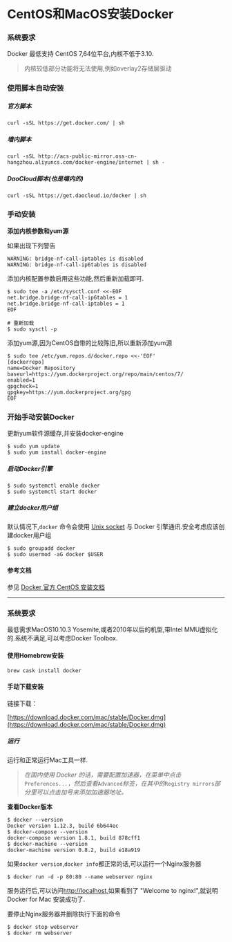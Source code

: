 # CentOS和MacOS安装Docker

### 系统要求

Docker 最低支持 CentOS 7,64位平台,内核不低于3.10.

> 内核较低部分功能将无法使用,例如overlay2存储层驱动

### 使用脚本自动安装

##### 官方脚本

```
curl -sSL https://get.docker.com/ | sh
```

##### 墙内脚本

```
curl -sSL http://acs-public-mirror.oss-cn-hangzhou.aliyuncs.com/docker-engine/internet | sh -
```

##### DaoCloud脚本\(也是墙内的\)

```
curl -sSL https://get.daocloud.io/docker | sh
```

### 手动安装

**添加内核参数和yum源**

如果出现下列警告

```
WARNING: bridge-nf-call-iptables is disabled
WARNING: bridge-nf-call-ip6tables is disabled
```

添加内核配置参数启用这些功能,然后重新加载即可.

```
$ sudo tee -a /etc/sysctl.conf <<-EOF
net.bridge.bridge-nf-call-ip6tables = 1
net.bridge.bridge-nf-call-iptables = 1
EOF

# 重新加载
$ sudo sysctl -p
```

添加yum源,因为CentOS自带的比较陈旧,所以重新添加yum源

```
$ sudo tee /etc/yum.repos.d/docker.repo <<-'EOF'
[dockerrepo]
name=Docker Repository
baseurl=https://yum.dockerproject.org/repo/main/centos/7/
enabled=1
gpgcheck=1
gpgkey=https://yum.dockerproject.org/gpg
EOF
```

### 开始手动安装Docker

更新yum软件源缓存,并安装docker-engine

```
$ sudo yum update
$ sudo yum install docker-engine
```

##### 启动Docker引擎

```
$ sudo systemctl enable docker
$ sudo systemctl start docker
```

##### 建立docker用户组

默认情况下,`docker` 命令会使用 [Unix socket](https://en.wikipedia.org/wiki/Unix_domain_socket) 与 Docker 引擎通讯.安全考虑应该创建docker用户组

```
$ sudo groupadd docker
$ sudo usermod -aG docker $USER
```

#### 参考文档

参见 [Docker 官方 CentOS 安装文档](https://docs.docker.com/engine/installation/linux/centos/)

---

### 系统要求

最低需求MacOS10.10.3 Yosemite,或者2010年以后的机型,带Intel MMU虚拟化的.系统不满足,可以考虑Docker Toolbox.

#### 使用Homebrew安装

```
brew cask install docker
```

#### 手动下载安装

链接下载：

[https://download.docker.com/mac/stable/Docker.dmg](https://download.docker.com/mac/stable/Docker.dmg)

##### 运行

运行和正常运行Mac工具一样.

> _在国内使用 Docker 的话，需要配置加速器，在菜单中点击_`Preferences...`_，然后查看_`Advanced`_标签，在其中的_`Registry mirrors`_部分里可以点击加号来添加加速器地址。_

**查看Docker版本**

```
$ docker --version
Docker version 1.12.3, build 6b644ec
$ docker-compose --version
docker-compose version 1.8.1, build 878cff1
$ docker-machine --version
docker-machine version 0.8.2, build e18a919
```

如果`docker version`,`docker info`都正常的话,可以运行一个Nginx服务器

```
$ docker run -d -p 80:80 --name webserver nginx
```

服务运行后,可以访问[http://localhost](http://localhost),如果看到了 "Welcome to nginx!",就说明 Docker for Mac 安装成功了.

要停止Nginx服务器并删除执行下面的命令

```
$ docker stop webserver
$ docker rm webserver
```



